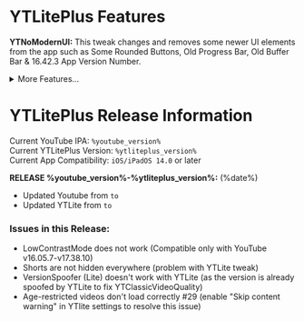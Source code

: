 # YTLitePlus Features

**YTNoModernUI:** This tweak changes and removes some newer UI elements from the app such as Some Rounded Buttons, Old Progress Bar, Old Buffer Bar & 16.42.3 App Version Number.

<details>
<summary>More Features...</summary>

**LowContrastMode:** This tweak helps remove the new contrasty looking UI that was first introduced way back in 2020 August/September. (Tweak made by arichorn)

**LowContrastModeColors:** for users who doesn’t use gray will get a set of colors to switch which changes and improves the UI Customization. (Add-on added for LowContrastMode)

**YTNoHeatwaves:** Turns off the Heatwaves Feature in the video player. `(YTLitePlus/VideoPlayerOverlayControls)`

**YTNoUpgradeDialog:** Disables the Upgrade Dialog so you won’t be prompted to update the app.

**YouMute:** Mute/unmute videos in YouTube directly.

**iPadLayout:** Gives iPhone users the ability to use the iPad’s Interface and the ability to use some of the YouTube features that are not on iPhone.

**iPhoneLayout:** Gives iPad users the ability to use Community Posts, to create Shorts and the ability to use the buggy iPhone layout. but using it in split view mode fixes the UI.

**HideSponsorBlockButton:** Hide the SponsorBlock Button shown on the Nav Bar. Added by Dayanch96

**DisableWifiRelatedOptions:** want to remove sections that are only shown when internet is on? You can toggle this to remove all of those sections. Well not all, but toggling the option will remove some of the annoying sections that may not be used.

**HideShadowOverlayButtons:** want to remove shadow overlay on the buttons used in the video player? Then toggle this to remove the Shadow Overlay on the buttons Previous, Next, Rewind, Forward.

</details>

# YTLitePlus Release Information

Current YouTube IPA: `%youtube_version%`  
Current YTLitePlus Version: `%ytliteplus_version%`  
Current App Compatibility: `iOS/iPadOS 14.0` or later

**RELEASE %youtube_version%-%ytliteplus_version%:** (%date%)

- Updated Youtube from `` to ``
- Updated YTLite from `` to ``
### Issues in this Release:
- LowContrastMode does not work (Compatible only with YouTube v16.05.7-v17.38.10)
- Shorts are not hidden everywhere (problem with YTLite tweak)
- VersionSpoofer (Lite) doesn't work with YTLite (as the version is already spoofed by YTLite to fix YTClassicVideoQuality)
- Age-restricted videos don't load correctly #29 (enable "Skip content warning" in YTlite settings to resolve this issue)
